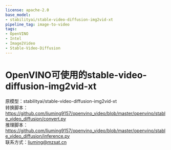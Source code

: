 ```yaml
---
license: apache-2.0
base_model:
- stabilityai/stable-video-diffusion-img2vid-xt
pipeline_tag: image-to-video
tags:
- OpenVINO
- Intel
- Image2Video
- Stable-Video-Diffusion
---
```

# OpenVINO可使用的stable-video-diffusion-img2vid-xt
原模型：stabilityai/stable-video-diffusion-img2vid-xt  
转换脚本：https://github.com/liuming9157/openvino_video/blob/master/openvino/stable_video_diffusion/convert.py   
推理脚本：https://github.com/liuming9157/openvino_video/blob/master/openvino/stable_video_diffusion/inference.py  
联系方式：liuming@mzsat.cn  